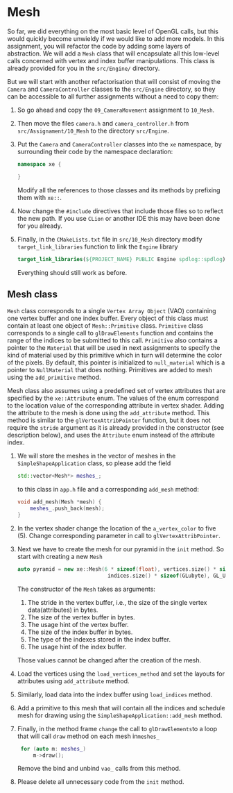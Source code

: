 # Mesh

So far, we did everything on the most basic level of OpenGL calls, but this would quickly become unwieldy if we would
like to add more models.
In this assignment, you will refactor the code by adding some layers of abstraction.
We will add a `Mesh` class that will encapsulate all this low-level calls concerned with vertex and index buffer
manipulations.
This class is already provided for you in the `src/Engine/` directory.

But we will start with another refactorisation that will consist of moving the `Camera` and `CameraController` classes
to the `src/Engine` directory, so
they can be accessible to all further assignments without a need to copy them:

1. So go ahead and copy the `09_CameraMovement` assignment
   to `10_Mesh`.
2. Then move the files `camera.h` and `camera_controller.h`  from `src/Assignament/10_Mesh` to the
   directory `src/Engine`.


4. Put the `Camera` and `CameraController` classes into the `xe` namespace, by surrounding their code by the namespace
   declaration:

   ```c++
   namespace xe {

   }
   ```
   Modify all the references to those classes and its methods by prefixing them with `xe::`.

3. Now change the `#include` directives that include those files so to reflect the new path.
   If you use `CLion` or another IDE this may have been done for you already.

5. Finally, in the `CMakeLists.txt` file in `src/10_Mesh` directory modify  `target_link_libraries` function to link
   the `Engine` library

    ```cmake
    target_link_libraries(${PROJECT_NAME} PUBLIC Engine spdlog::spdlog)
    ```
   Everything should still work as before.

## Mesh class

`Mesh` class corresponds to a single `Vertex Array Object` (VAO) containing one vertex buffer and one index buffer.
Every object of this class must contain at least one object of `Mesh::Primitive` class.
`Primitive` class corresponds to a single call to `glDrawElements` function and contains the range of the indices to be
submitted to this call. `Primitive` also contains a pointer to the `Material` that will be used in next assignments to
specify the kind of material used by this primitive which in turn will determine the color of the pixels. By default,
this pointer is initialized to `null_material` which is a pointer to `NullMaterial`
that does nothing. Primitives are added to mesh using the `add_primitive` method.

Mesh class also assumes using a predefined set of vertex attributes that are specified by the `xe::Attribute` enum.
The values of the enum correspond to the location value of the corresponding attribute in vertex shader.
Adding the attribute to the mesh is done using the `add_attribute` method.
This method is similar to the `glVertexAttribPointer` function, but it does not require the `stride` argument as it is
already provided in the constructor (see description below), and uses the `Attribute` enum instead of the attribute index.

1. We will store the meshes in the vector of meshes in the `SimpleShapeApplication` class, so please add the field
   ```c++
   std::vector<Mesh*> meshes_; 
   ```
   to this class in `app.h` file and a corresponding `add_mesh` method:

   ```c++
   void add_mesh(Mesh *mesh) {
       meshes_.push_back(mesh);
   }
   ```
2. In the vertex shader change the location of the `a_vertex_color` to five (5). Change corresponding parameter in call
   to `glVertexAttribPointer`.

3. Next we have to create the mesh for our pyramid in the `init` method. So start with creating a new `Mesh`
   ```c++
   auto pyramid = new xe::Mesh(6 * sizeof(float), vertices.size() * sizeof(float), GL_STATIC_DRAW,
                                indices.size() * sizeof(GLubyte), GL_UNSIGNED_BYTE, GL_STATIC_DRAW);
   ```
   The constructor of the `Mesh` takes as arguments:
    1. The stride in the vertex buffer, i.e., the size of the single vertex data(attributes) in bytes.
    2. The size of the vertex buffer in bytes.
    3. The usage hint of the vertex buffer.
    4. The size of the index buffer in bytes.
    5. The type of the indexes stored in the index buffer.
    6. The usage hint of the index buffer.

   Those values cannot be changed after the creation of the mesh.

4. Load the vertices using the `load_vertices_method` and set the layouts for attributes using `add_attribute`
   method.

5. Similarly, load data into the index buffer using `load_indices` method.

6. Add a primitive to this mesh that will contain all the indices and schedule mesh for drawing using
   the `SimpleShapeApplication::add_mesh` method.

7. Finally, in the method frame `change` the call to `glDrawElements`to a loop that will call `draw` method on each mesh
   in`meshes_`

   ```c++
    for (auto m: meshes_)
        m->draw();
   ```
   Remove the bind and unbind `vao_` calls from this method.

8. Please delete all unnecessary code from the  `init` method.    
